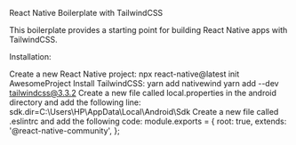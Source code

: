 React Native Boilerplate with TailwindCSS

This boilerplate provides a starting point for building React Native apps with TailwindCSS.

Installation:

Create a new React Native project:
npx react-native@latest init AwesomeProject
Install TailwindCSS:
yarn add nativewind
yarn add --dev tailwindcss@3.3.2
Create a new file called local.properties in the android directory and add the following line:
sdk.dir=C:\\Users\\HP\\AppData\\Local\\Android\\Sdk
Create a new file called .eslintrc and add the following code:
module.exports = {
  root: true,
  extends: '@react-native-community',
};
